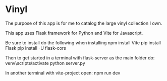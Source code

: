# Vinyl

The purpose of this app is for me to catalog the large vinyl collection I own.

This app uses Flask framework for Python and Vite for Javascript.

Be sure to install do the following when installing
npm install Vite
pip install Flask
pip install -U flask-cors

Then to get started in a terminal with flask-server as the main folder do:
venv\scripts\activate
python server.py

In another terminal with vite-project open:
npm run dev